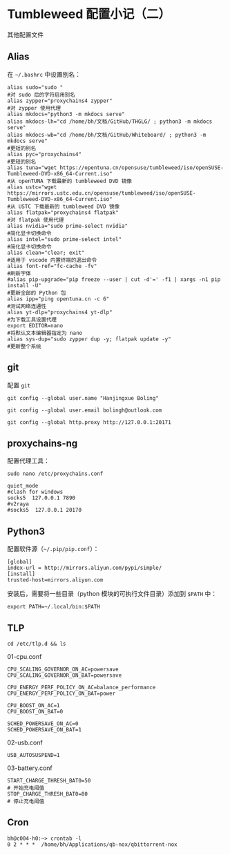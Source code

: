# Tumbleweed 配置小记（二）

其他配置文件

## Alias

在 `~/.bashrc` 中设置别名：

```shell
alias sudo="sudo "
#对 sudo 后的字符启用别名
alias zypper="proxychains4 zypper"
#对 zypper 使用代理
alias mkdocs="python3 -m mkdocs serve"
alias mkdocs-lh="cd /home/bh/文档/GitHub/THGLG/ ; python3 -m mkdocs serve"
alias mkdocs-wb="cd /home/bh/文档/GitHub/Whiteboard/ ; python3 -m mkdocs serve"
#更短的别名
alias pyc="proxychains4"
#更短的别名
alias tuna="wget https://opentuna.cn/opensuse/tumbleweed/iso/openSUSE-Tumbleweed-DVD-x86_64-Current.iso"
#从 openTUNA 下载最新的 tumbleweed DVD 镜像
alias ustc="wget https://mirrors.ustc.edu.cn/opensuse/tumbleweed/iso/openSUSE-Tumbleweed-DVD-x86_64-Current.iso"
#从 USTC 下载最新的 tumbleweed DVD 镜像
alias flatpak="proxychains4 flatpak"
#对 flatpak 使用代理
alias nvidia="sudo prime-select nvidia"
#简化显卡切换命令
alias intel="sudo prime-select intel"
#简化显卡切换命令
alias clean="clear; exit"
#适用于 vscode 内置终端的退出命令
alias font-ref="fc-cache -fv"
#刷新字体
#alias pip-upgrade="pip freeze --user | cut -d'=' -f1 | xargs -n1 pip install -U"
#更新全部的 Python 包
alias ipp="ping opentuna.cn -c 6"
#测试网络连通性
alias yt-dlp="proxychains4 yt-dlp"
#为下载工具设置代理
export EDITOR=nano
#将默认文本编辑器指定为 nano
alias sys-dup="sudo zypper dup -y; flatpak update -y"
#更新整个系统
```

## git

配置 `git`

```
git config --global user.name "Hanjingxue Boling"
```
```
git config --global user.email bolingh@outlook.com
```
```
git config --global http.proxy http://127.0.0.1:20171
```

## proxychains-ng

配置代理工具：

```
sudo nano /etc/proxychains.conf
```
```shell
quiet_mode
#clash for windows
socks5  127.0.0.1 7890
#v2raya
#socks5  127.0.0.1 20170
```

## Python3

配置软件源（`~/.pip/pip.conf`）：

```
[global]
index-url = http://mirrors.aliyun.com/pypi/simple/
[install]
trusted-host=mirrors.aliyun.com
```

安装后，需要将一些目录（python 模块的可执行文件目录）添加到 `$PATH` 中：

```
export PATH=~/.local/bin:$PATH
```

## TLP

```
cd /etc/tlp.d && ls
```

01-cpu.conf

```
CPU_SCALING_GOVERNOR_ON_AC=powersave
CPU_SCALING_GOVERNOR_ON_BAT=powersave

CPU_ENERGY_PERF_POLICY_ON_AC=balance_performance
CPU_ENERGY_PERF_POLICY_ON_BAT=power

CPU_BOOST_ON_AC=1
CPU_BOOST_ON_BAT=0

SCHED_POWERSAVE_ON_AC=0
SCHED_POWERSAVE_ON_BAT=1
```

02-usb.conf

```
USB_AUTOSUSPEND=1
```

03-battery.conf

```
START_CHARGE_THRESH_BAT0=50
# 开始充电阈值
STOP_CHARGE_THRESH_BAT0=80
# 停止充电阈值
```

## Cron

```shell
bh@c004-h0:~> crontab -l
0 2 * * *  /home/bh/Applications/qb-nox/qbittorrent-nox
```